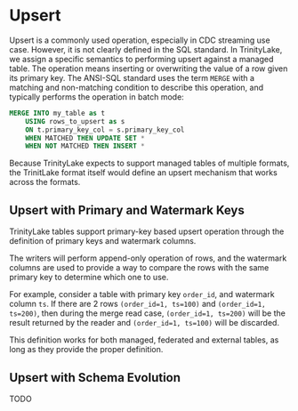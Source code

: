 # Upsert

Upsert is a commonly used operation, especially in CDC streaming use case.
However, it is not clearly defined in the SQL standard.
In TrinityLake, we assign a specific semantics to performing upsert against a managed table.
The operation means inserting or overwriting the value of a row given its primary key.
The ANSI-SQL standard uses the term `MERGE` with a matching and non-matching condition to describe this operation,
and typically performs the operation in batch mode:

```sql
MERGE INTO my_table as t
    USING rows_to_upsert as s
    ON t.primary_key_col = s.primary_key_col
    WHEN MATCHED THEN UPDATE SET *
    WHEN NOT MATCHED THEN INSERT *
```

Because TrinityLake expects to support managed tables of multiple formats,
the TrinitLake format itself would define an upsert mechanism that works across the formats.

## Upsert with Primary and Watermark Keys

TrinityLake tables support primary-key based upsert operation through the definition of primary keys 
and watermark columns.

The writers will perform append-only operation of rows, and the watermark columns are used to provide a way to compare
the rows with the same primary key to determine which one to use.

For example, consider a table with primary key `order_id`, and watermark column `ts`.
If there are 2 rows `(order_id=1, ts=100)` and `(order_id=1, ts=200)`, then during the merge read case,
`(order_id=1, ts=200)` will be the result returned by the reader and `(order_id=1, ts=100)` will be discarded.

This definition works for both managed, federated and external tables, as long as they provide the proper definition.

## Upsert with Schema Evolution

TODO